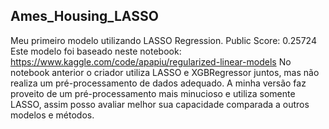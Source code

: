 ## Ames_Housing_LASSO
Meu primeiro modelo utilizando LASSO Regression.
Public Score: 0.25724
Este modelo foi baseado neste notebook: https://www.kaggle.com/code/apapiu/regularized-linear-models
No notebook anterior o criador utiliza LASSO e XGBRegressor juntos, mas não realiza um pré-processamento de dados adequado.
A minha versão faz proveito de um pré-processamento mais minucioso e utiliza somente LASSO, assim posso avaliar melhor sua capacidade
comparada a outros modelos e métodos.
